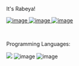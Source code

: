 It's Rabeya!

[![image](https://user-images.githubusercontent.com/44209638/174846950-d2f3eb97-9da9-4974-b271-e9149673e70e.png)
](https://www.linkedin.com/in/rabeya-akter-4a3111174/)
[![image](https://user-images.githubusercontent.com/44209638/174846841-a3d29f7c-06d1-4ab5-81b7-617d8ed3c39a.png)
](https://twitter.com/RabeyaA39672541)
[![image](https://user-images.githubusercontent.com/44209638/174846596-10c78908-a296-43c4-9e46-fa47f6f243e9.png)](https://scholar.google.com/citations?hl=en&user=3XYOK88AAAAJ)

<br />

Programming Languages: 

 ![](https://img.shields.io/badge/-Python-0A1A2F?style=flat&logo=python)
 ![image](https://user-images.githubusercontent.com/44209638/174845951-b1909c6c-bad1-420e-b3dc-24c8687fbb27.png)
 ![image](https://user-images.githubusercontent.com/44209638/174846022-c2d2d4e7-2df0-4340-88b8-8d71ff3dd041.png)



 
 
 


